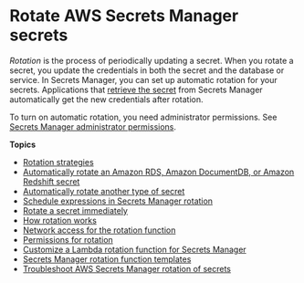 # Rotate AWS Secrets Manager secrets<a name="rotating-secrets"></a>

*Rotation* is the process of periodically updating a secret\. When you rotate a secret, you update the credentials in both the secret and the database or service\. In Secrets Manager, you can set up automatic rotation for your secrets\. Applications that [retrieve the secret](https://docs.aws.amazon.com/secretsmanager/latest/userguide/retrieving-secrets.html#retrieving-secrets_pro) from Secrets Manager automatically get the new credentials after rotation\.

To turn on automatic rotation, you need administrator permissions\. See [Secrets Manager administrator permissions](auth-and-access.md#auth-and-access_admin)\.

**Topics**
+ [Rotation strategies](rotating-secrets_strategies.md)
+ [Automatically rotate an Amazon RDS, Amazon DocumentDB, or Amazon Redshift secret](rotate-secrets_turn-on-for-db.md)
+ [Automatically rotate another type of secret](rotate-secrets_turn-on-for-other.md)
+ [Schedule expressions in Secrets Manager rotation](rotate-secrets_schedule.md)
+ [Rotate a secret immediately](rotate-secrets_now.md)
+ [How rotation works](rotate-secrets_how.md)
+ [Network access for the rotation function](rotation-network-rqmts.md)
+ [Permissions for rotation](rotating-secrets-required-permissions-function.md)
+ [Customize a Lambda rotation function for Secrets Manager](rotate-secrets_customize.md)
+ [Secrets Manager rotation function templates](reference_available-rotation-templates.md)
+ [Troubleshoot AWS Secrets Manager rotation of secrets](troubleshoot_rotation.md)